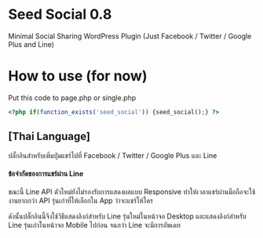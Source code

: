 # Seed Social 0.8
Minimal Social Sharing WordPress Plugin (Just Facebook / Twitter / Google Plus and Line)

# How to use (for now)

Put this code to page.php or single.php

```php
<?php if(function_exists('seed_social')) {seed_social();} ?>
```


## [Thai Language]
ปลั๊กอินสำหรับเพิ่มปุ่มแชร์ไปที่ Facebook / Twitter / Google Plus และ Line

#### ข้อจำกัดของการแชร์ผ่าน Line
ขณะนี้ Line API ตัวใหม่ยังไม่รองรับการแสดงผลแบบ Responsive ทำให้เวลาแชร์ผ่านมือถือจะใช้งานยากกว่า API รุ่นเก่าที่ให้เลือกใน App ว่าจะแชร์ให้ใคร 

ดังนั้นปลั๊กอินนี้จึงใช้วิธีแสดงลิงก์สำหรับ Line รุ่นใหม่ในหน้าจอ Desktop และแสดงลิงก์สำหรับ Line รุ่นเก่าในหน้าจอ Mobile ไปก่อน จนกว่า Line จะมีการอัพเดท
